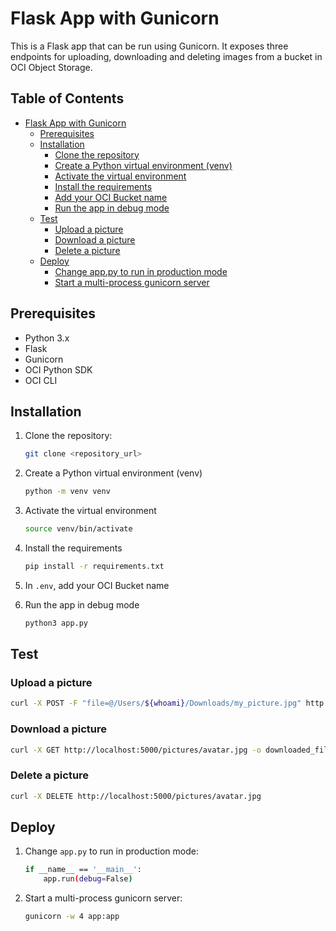 # Flask App with Gunicorn

This is a Flask app that can be run using Gunicorn. It exposes three endpoints for uploading, downloading and deleting images from a bucket in OCI Object Storage.

## Table of Contents

- [Flask App with Gunicorn](#flask-app-with-gunicorn)
  - [Prerequisites](#prerequisites)
  - [Installation](#installation)
    - [Clone the repository](#clone-the-repository)
    - [Create a Python virtual environment (venv)](#create-a-python-virtual-environment-venv)
    - [Activate the virtual environment](#activate-the-virtual-environment)
    - [Install the requirements](#install-the-requirements)
    - [Add your OCI Bucket name](#in-env-add-your-oci-bucket-name)
    - [Run the app in debug mode](#run-the-app-in-debug-mode)
  - [Test](#test)
    - [Upload a picture](#upload-a-picture)
    - [Download a picture](#download-a-picture)
    - [Delete a picture](#delete-a-picture)
  - [Deploy](#deploy)
    - [Change app.py to run in production mode](#change-app-py-to-run-in-production-mode)
    - [Start a multi-process gunicorn server](#start-a-multi-process-gunicorn-server)

## Prerequisites

- Python 3.x
- Flask
- Gunicorn
- OCI Python SDK
- OCI CLI

## Installation

1. Clone the repository:

   ```bash
   git clone <repository_url>
   ```

2. Create a Python virtual environment (venv)

    ```bash
    python -m venv venv
    ```

3. Activate the virtual environment

    ```bash
    source venv/bin/activate
    ```

4. Install the requirements

    ```bash
    pip install -r requirements.txt
    ```

5. In `.env`, add your OCI Bucket name

6. Run the app in debug mode

    ```bash
    python3 app.py
    ```

## Test

### Upload a picture

```bash
curl -X POST -F "file=@/Users/${whoami}/Downloads/my_picture.jpg" http://localhost:5000/pictures/avatar.jpg
```

### Download a picture

```bash
curl -X GET http://localhost:5000/pictures/avatar.jpg -o downloaded_file.jpg
```

### Delete a picture

```bash
curl -X DELETE http://localhost:5000/pictures/avatar.jpg
```

## Deploy

1. Change `app.py` to run in production mode:

    ```bash
    if __name__ == '__main__':
        app.run(debug=False)
    ```

2. Start a multi-process gunicorn server:

    ```bash
    gunicorn -w 4 app:app
    ```